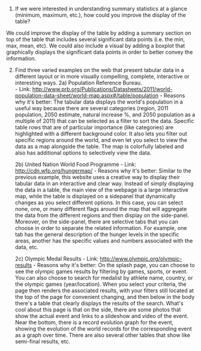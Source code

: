 1. If we were interested in understanding summary statistics at a glance (minimum, maximum, etc.), how could you improve the display of the table?

We could improve the display of the table by adding a summary section on top of the table that includes several significant data points (i.e. the min, max, mean, etc).  We could also include a visual by adding a boxplot that graphically displays the significant data points in order to better convey the information.  

2. Find three varied examples on the web that present tabular data in a different layout or in more visually compelling, complete, interactive or interesting ways.
    2a) Population Reference Bureau.  
        - Link: http://www.prb.org/Publications/Datasheets/2011/world-population-data-sheet/world-map.aspx#/table/population
        - Reasons why it's better: The tabular data displays the world's population in a useful way because there are several categories (region, 2011 population, 2050 estimate, natural increase %, and 2050 population as a multiple of 2011) that can be selected as a filter to sort the data.  Specific table rows that are of particular importance (like categories) are highlighted with a different background color.  It also lets you filter out specific regions around the world, and even let you select to view the data as a map alongside the table.  The map is colorfully labeled and also has additional options to selectively view the data.

    2b) United Nation World Food Programme
        - Link: http://cdn.wfp.org/hungermap/
        - Reasons why it's better: Similar to the previous example, this website uses a creative way to display their tabular data in an interactive and clear way.  Instead of simply displaying the data in a table, the main view of the webpage is a large interactive map, while the table is displayed on a sidepanel that dynamically changes as you select different options.  In this case, you can select none, one, or many different flags around the map that will aggregate the data from the different regions and then display on the side-panel.  Moreover, on the side-panel, there are selective tabs that you can choose in order to separate the related information.  For example, one tab has the general description of the hunger levels in the specific areas, another has the specific values and numbers associated with the data, etc.  
        
    2c) Olympic Medal Results
        - Link: http://www.olympic.org/olympic-results
        - Reasons why it's better:  On the splash page, you can choose to see the olympic games results by filtering by games, sports, or event.  You can also choose to search for medalist by athlete name, country, or the olympic games (year/location).  When you select your criteria, the page then renders the associated results, with your filters still located at the top of the page for convenient changing, and then below in the body there's a table that clearly displays the results of the search.  What's cool about this page is that on the side, there are some photos that show the actual event and links to a slideshow and video of the event.  Near the bottom, there is a record evolution graph for the event, showing the evolution of the world records for the corresponding event as a graph over time.  There are also several other tables that show like semi-final results, etc.

